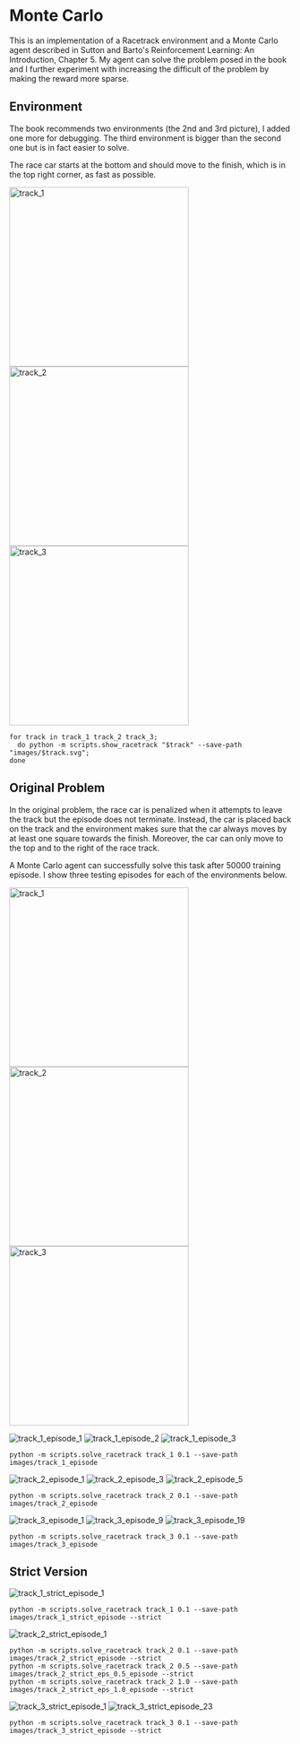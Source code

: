 # Monte Carlo #

This is an implementation of a Racetrack environment and a Monte Carlo agent described in Sutton and Barto's 
Reinforcement Learning: An Introduction, Chapter 5. My agent can solve the problem posed in the book and I further 
experiment with increasing the difficult of the problem by making the reward more sparse.

## Environment ##

The book recommends two environments (the 2nd and 3rd picture), I added one more for debugging.
The third environment is bigger than the second one but is in fact easier to solve.

The race car starts at the bottom and should move to the finish, which is in the top right corner, as fast as possible.

<p float="left">
  <img src="images/track_1.svg" alt="track_1" height="320px"  />
  <img src="images/track_2.svg" alt="track_2" height="320px" />
  <img src="images/track_3.svg" alt="track_3" height="320px" />
</p>

```
for track in track_1 track_2 track_3;
  do python -m scripts.show_racetrack "$track" --save-path "images/$track.svg";
done
```

## Original Problem ##

In the original problem, the race car is penalized when it attempts to leave the track but the episode does not terminate.
Instead, the car is placed back on the track and the environment makes sure that the car always moves by at least one square towards the finish.
Moreover, the car can only move to the top and to the right of the race track.

A Monte Carlo agent can successfully solve this task after 50000 training episode. I show three testing episodes
for each of the environments below.

<p float="left">
  <img src="images/track_1.svg" alt="track_1" height="320px"  />
  <img src="images/track_2.svg" alt="track_2" height="320px" />
  <img src="images/track_3.svg" alt="track_3" height="320px" />
</p>


![track_1_episode_1](images/track_1_episode_1.svg)
![track_1_episode_2](images/track_1_episode_2.svg)
![track_1_episode_3](images/track_1_episode_3.svg)

```
python -m scripts.solve_racetrack track_1 0.1 --save-path images/track_1_episode
```

![track_2_episode_1](images/track_2_episode_1.svg)
![track_2_episode_3](images/track_2_episode_3.svg)
![track_2_episode_5](images/track_2_episode_5.svg)

```
python -m scripts.solve_racetrack track_2 0.1 --save-path images/track_2_episode
```

![track_3_episode_1](images/track_3_episode_1.svg)
![track_3_episode_9](images/track_3_episode_9.svg)
![track_3_episode_19](images/track_3_episode_19.svg)

```
python -m scripts.solve_racetrack track_3 0.1 --save-path images/track_3_episode
```

## Strict Version ##

![track_1_strict_episode_1](images/track_1_strict_episode_1.svg)

```
python -m scripts.solve_racetrack track_1 0.1 --save-path images/track_1_strict_episode --strict
```

![track_2_strict_episode_1](images/track_2_strict_episode_1.svg)

```
python -m scripts.solve_racetrack track_2 0.1 --save-path images/track_2_strict_episode --strict
python -m scripts.solve_racetrack track_2 0.5 --save-path images/track_2_strict_eps_0.5_episode --strict
python -m scripts.solve_racetrack track_2 1.0 --save-path images/track_2_strict_eps_1.0_episode --strict
```

![track_3_strict_episode_1](images/track_3_strict_episode_1.svg)
![track_3_strict_episode_23](images/track_3_strict_episode_23.svg)

```
python -m scripts.solve_racetrack track_3 0.1 --save-path images/track_3_strict_episode --strict
```